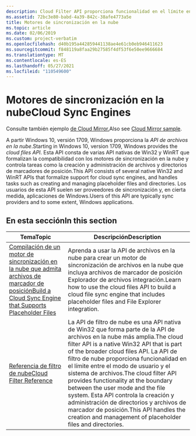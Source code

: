 ```yaml
---
description: Cloud Filter API proporciona funcionalidad en el límite entre el modo de usuario y el sistema de archivos.
ms.assetid: 72bc3e80-babd-4a39-842c-38afe4773a5e
title: Motores de sincronización en la nube
ms.topic: article
ms.date: 02/06/2019
ms.custom: project-verbatim
ms.openlocfilehash: d40b195a442859441138ae4e61cb0eb946411623
ms.sourcegitcommit: f848119a8faa29b27585f4df53f6e50ee9666684
ms.translationtype: MT
ms.contentlocale: es-ES
ms.lasthandoff: 05/27/2021
ms.locfileid: "110549600"
---
```

# <a name="cloud-sync-engines"></a><span data-ttu-id="598b3-103">Motores de sincronización en la nube</span><span class="sxs-lookup"><span data-stu-id="598b3-103">Cloud Sync Engines</span></span>

<span data-ttu-id="598b3-104">Consulte también ejemplo [de Cloud Mirror.](./build-a-cloud-file-sync-engine.md#cloud-mirror-sample)</span><span class="sxs-lookup"><span data-stu-id="598b3-104">Also see [Cloud Mirror sample](./build-a-cloud-file-sync-engine.md#cloud-mirror-sample).</span></span>

<span data-ttu-id="598b3-105">A partir Windows 10, versión 1709, Windows proporciona la *API de archivos en la nube*.</span><span class="sxs-lookup"><span data-stu-id="598b3-105">Starting in Windows 10, version 1709, Windows provides the *cloud files API*.</span></span> <span data-ttu-id="598b3-106">Esta API consta de varias API nativas de Win32 y WinRT que formalizan la compatibilidad con los motores de sincronización en la nube y controla tareas como la creación y administración de archivos y directorios de marcadores de posición.</span><span class="sxs-lookup"><span data-stu-id="598b3-106">This API consists of several native Win32 and WinRT APIs that formalize support for cloud sync engines, and handles tasks such as creating and managing placeholder files and directories.</span></span> <span data-ttu-id="598b3-107">Los usuarios de esta API suelen ser proveedores de sincronización y, en cierta medida, aplicaciones de Windows.</span><span class="sxs-lookup"><span data-stu-id="598b3-107">Users of this API are typically sync providers and to some extent, Windows applications.</span></span>

## <a name="in-this-section"></a><span data-ttu-id="598b3-108">En esta sección</span><span class="sxs-lookup"><span data-stu-id="598b3-108">In this section</span></span>

| <span data-ttu-id="598b3-109">Tema</span><span class="sxs-lookup"><span data-stu-id="598b3-109">Topic</span></span>                                                                | <span data-ttu-id="598b3-110">Descripción</span><span class="sxs-lookup"><span data-stu-id="598b3-110">Description</span></span>                                                                                        |
|----------------------------------------------------------------------|----------------------------------------------------------------------------------------------------|
| [<span data-ttu-id="598b3-111">Compilación de un motor de sincronización en la nube que admita archivos de marcador de posición</span><span class="sxs-lookup"><span data-stu-id="598b3-111">Build a Cloud Sync Engine that Supports Placeholder Files</span></span>](build-a-cloud-file-sync-engine.md)<br/> | <span data-ttu-id="598b3-112">Aprenda a usar la API de archivos en la nube para crear un motor de sincronización de archivos en la nube que incluya archivos de marcador de posición Explorador de archivos integración.</span><span class="sxs-lookup"><span data-stu-id="598b3-112">Learn how to use the cloud files API to build a cloud file sync engine that includes placeholder files and File Explorer integration.</span></span> <br/> |
| [<span data-ttu-id="598b3-113">Referencia de filtro de nube</span><span class="sxs-lookup"><span data-stu-id="598b3-113">Cloud Filter Reference</span></span>](cloud-filter-reference.md)<br/> | <span data-ttu-id="598b3-114">La API de filtro de nube es una API nativa de Win32 que forma parte de la API de archivos en la nube más amplia.</span><span class="sxs-lookup"><span data-stu-id="598b3-114">The cloud filter API is a native Win32 API that is part of the broader cloud files API.</span></span> <span data-ttu-id="598b3-115">La API de filtro de nube proporciona funcionalidad en el límite entre el modo de usuario y el sistema de archivos.</span><span class="sxs-lookup"><span data-stu-id="598b3-115">The cloud filter API provides functionality at the boundary between the user mode and the file system.</span></span> <span data-ttu-id="598b3-116">Esta API controla la creación y administración de directorios y archivos de marcador de posición.</span><span class="sxs-lookup"><span data-stu-id="598b3-116">This API handles the creation and management of placeholder files and directories.</span></span> <br/> |